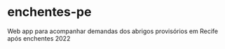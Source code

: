 # enchentes-pe
Web app para acompanhar demandas dos abrigos provisórios em Recife após enchentes 2022
